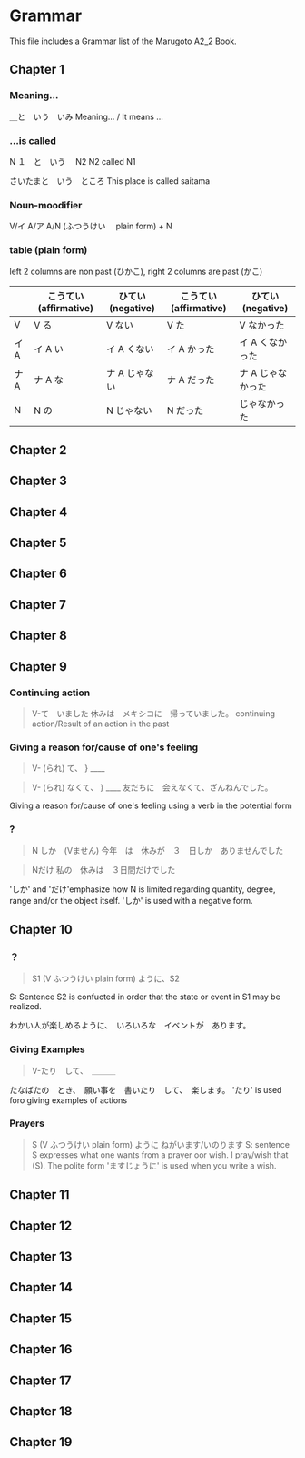 # Grammar

This file includes a Grammar list of the Marugoto A2_2 Book.

## Chapter 1

### Meaning...

＿と　いう　いみ
Meaning... / It means ...

### ...is called

N １　と　いう　 N2
N2 called N1

さいたまと　いう　ところ
This place is called saitama

### Noun-moodifier

V/イ A/ア A/N (ふつうけい　 plain form) + N

### table (plain form)

left 2 columns are non past (ひかこ), right 2 columns are past (かこ)

|      | こうてい (affirmative) | ひてい (negative) | こうてい (affirmative) | ひてい (negative) |
| ---- | ---------------------- | ----------------- | ---------------------- | ----------------- |
| V    | V る                   | V ない            | V た                   | V なかった        |
| イ A | イ A い                | イ A くない       | イ A かった            | イ A くなかった   |
| ナ A | ナ A な                | ナ A じゃない     | ナ A だった            | ナ A じゃなかった |
| N    | N の                   | N じゃない        | N だった               | じゃなかった      |

## Chapter 2


## Chapter 3

## Chapter 4

## Chapter 5

## Chapter 6

## Chapter 7

## Chapter 8



## Chapter 9

### Continuing action
> V-て　いました
休みは　メキシコに　帰っていました。
continuing action/Result of an action in the past

### Giving a reason for/cause of one's feeling
> V- (られ) て、        } ____

> V- (られ) なくて、    } ____
友だちに　会えなくて、ざんねんでした。

Giving a reason for/cause of one's feeling using a verb in the potential form

### ?
> N しか　(Vません)
今年　は　休みが　３　日しか　ありませんでした

> Nだけ
私の　休みは　３日間だけでした

'しか' and 'だけ'emphasize how N is limited regarding quantity, degree, range and/or the object itself. 'しか' is used with a negative form.

## Chapter 10

### ？

> S1 (V ふつうけい plain form) ように、S2

S: Sentence
S2 is confucted in order that the state or event in S1 may be realized.

わかい人が楽しめるように、　いろいろな　イベントが　あります。


### Giving Examples
> V-たり　して、　＿＿＿

たなばたの　とき、　願い事を　書いたり　して、　楽します。
'たり' is used foro giving examples of actions

### Prayers
> S (V ふつうけい plain form) ように ねがいます/いのります
S: sentence
S expresses what one wants from a prayer oor wish. I pray/wish that (S).
The polite form 'ますじょうに' is used when you write a wish.

## Chapter 11

## Chapter 12

## Chapter 13

## Chapter 14

## Chapter 15

## Chapter 16

## Chapter 17

## Chapter 18

## Chapter 19
